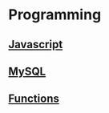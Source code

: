 # Programming

## [Javascript](./topics/javascript.md)


## [MySQL](./topics/mysql.md)

## [Functions](./topics/functions.md)